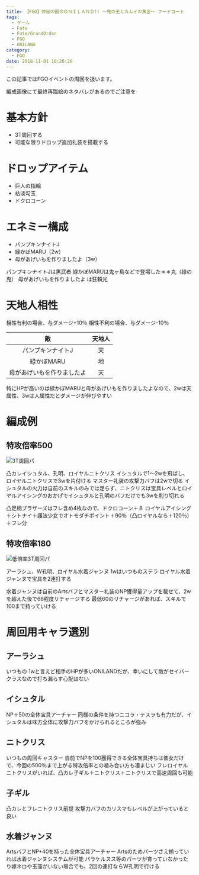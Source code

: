 ```yaml
---
title: 【FGO】神秘の国のＯＮＩＬＡＮＤ!! ～鬼の王とカムイの黄金～ フードコート
tags:
  - ゲーム
  - Fate
  - Fate/GrandOrder
  - FGO
  - ONILAND
category:
  - FGO
date: 2018-11-01 10:26:20
---
```



この記事ではFGOイベントの周回を扱います。

編成画像にて最終再臨絵のネタバレがあるのでご注意を

<!-- more -->

# 基本方針

* 3T周回する
* 可能な限りドロップ追加礼装を搭載する

# ドロップアイテム

* 巨人の指輪
* 枯淡勾玉
* ドクロコーン

# エネミー構成

* パンプキンナイトJ
* 緑かぼMARU（2w）
* 母があげいもを作りましたよ（3w）

パンプキンナイトJは黒武者
緑かぼMARUは鬼ヶ島などで登場した＊＊丸（緑の鬼）
母があげいもを作りましたよ は狂頼光

# 天地人相性

相性有利の場合、与ダメージ+10％
相性不利の場合、与ダメージ-10％

|敵|天地人|
|:-:|:--:|
|パンプキンナイトJ|天|
|緑かぼMARU|地|
|母があげいもを作りましたよ|天|

特にHPが高いのは緑かぼMARUと母があげいもを作りましたよなので、2wは天属性、3wは人属性だとダメージが伸びやすい

# 編成例

## 特攻倍率500

![3T周回パ](food-court.png "3T周回パ")

凸カレイシュタル、孔明、ロイヤルニトクリス
イシュタルで1～2wを飛ばし、ロイヤルニトクリスで3wを片付ける
マスター礼装の攻撃力バフは2wで切る
イシュタルの火力は自前のスキルのみでは足らず、ニトクリスは宝具レベルとロイヤルアイシングのおかげでイシュタルと孔明のバフだけでも3wを削り切れる

凸足柄ブラザーズはフレ含め4枚なので、ドクロコーン＋８
ロイヤルアイシング＋シトナイ＋護法少女でオトモダチポイント＋90％（凸ロイヤルなら＋120％）＋フレ分

## 特攻倍率180

![低倍率3T周回パ](food-court-low.png "低倍率3T周回パ")

アーラシュ、W孔明、ロイヤル水着ジャンヌ
1wはいつものステラ
ロイヤル水着ジャンヌで宝具を2連打する

水着ジャンヌは自前のArtsバフとマスター礼装のNP獲得量アップを載せて、2wを超えた後で68程度リチャージする
最低60のリチャージがあれば、スキルで100まで持っていける

# 周回用キャラ選別

## アーラシュ

いつもの
1wと言えど相手のHPが多いONILANDだが、幸いにして敵がセイバークラスなので打ち漏らす心配はない

## イシュタル

NP＋50の全体宝具アーチャー
同様の条件を持つニコラ・テスラも有力だが、イシュタルは味方全体に攻撃力バフをかけられるところが強み

## ニトクリス

いつもの周回キャスター
自前でNPを100獲得できる全体宝具持ちは彼女だけで、今回の500％まで上がる特攻倍率との噛み合い方も凄まじい
フレロイヤルニトクリスがいれば、凸カレ子ギル＋ニトクリス＋ニトクリスで高速周回も可能

## 子ギル

凸カレとフレニトクリス前提
攻撃力バフのカリスマもレベルが上がっていると良い

## 水着ジャンヌ

ArtsバフとNP+40を持った全体宝具アーチャー
Artsのためパーツさえ揃っていれば水着ジャンヌシステムが可能
パラケルスス等のパーツが育っていなかったり嫁ネロや玉藻がいない場合でも、2回の連打ならW孔明で行ける
